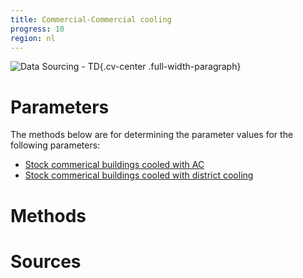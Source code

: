 ```yaml
---
title: Commercial-Commercial cooling 
progress: 10
region: nl
---
```


![Data Sourcing - TD](/images/data-sourcing-td.jpg){.cv-center .full-width-paragraph}


# Parameters
The methods below are for determining the parameter values for the following parameters:

- [Stock commerical buildings cooled with AC](/5-resources/1-data/definitions/parameters/stock_cooling_commercial_ac.md)
- [Stock commerical buildings cooled with district cooling](/5-resources/1-data/definitions/parameters/stock_cooling_commercial_district_cooling.md)



# Methods




# Sources




